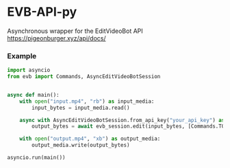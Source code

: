 # EVB-API-py

Asynchronous wrapper for the EditVideoBot API https://pigeonburger.xyz/api/docs/

### Example

```python
import asyncio
from evb import Commands, AsyncEditVideoBotSession


async def main():
    with open("input.mp4", "rb") as input_media:
        input_bytes = input_media.read()

    async with AsyncEditVideoBotSession.from_api_key("your_api_key") as evb_session:
        output_bytes = await evb_session.edit(input_bytes, [Commands.TOP_TEXT.value("smellular api wrapper")])

    with open("output.mp4", "xb") as output_media:
        output_media.write(output_bytes)

asyncio.run(main())
```
